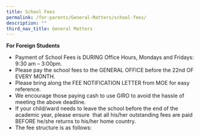 ```yaml
---
title: School Fees
permalink: /for-parents/General-Matters/school-fees/
description: ""
third_nav_title: General Matters
---
```

**For Foreign Students**
*   Payment of School Fees is DURING Office Hours, Mondays and Fridays: 9:30 am – 3:00pm.
*   Please pay the school fees to the GENERAL OFFICE before the 22nd OF EVERY MONTH.
*   Please bring along the FEE NOTIFICATION LETTER from MOE for easy reference.
*   We encourage those paying cash to use GIRO to avoid the hassle of meeting the above deadline.
*   If your child/ward needs to leave the school before the end of the academic year, please ensure  that all his/her outstanding fees are paid BEFORE he/she returns to his/her home country.
*   The fee structure is as follows: